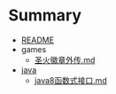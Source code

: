 # Summary

* [README](README.md)
* games
  * [圣火徽章外传.md](games/圣火徽章外传.md)
* [java](java.md)
  * [java8函数式接口.md](java/java8函数式接口.md)



